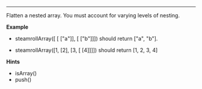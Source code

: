 

---
Flatten a nested array. You must account for varying levels of nesting.

**Example**

-   steamrollArray([ [ ["a"]], [ ["b"]]]) should return ["a", "b"].

-   steamrollArray([1, [2], [3, [ [4]]]]) should return [1, 2, 3, 4]

**Hints**
-   isArray()
-   push()